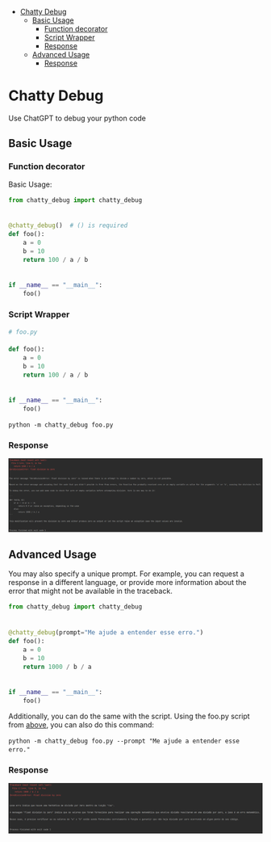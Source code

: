 <!-- TOC -->
* [Chatty Debug](#chatty-debug)
  * [Basic Usage](#basic-usage)
    * [Function decorator](#function-decorator)
    * [Script Wrapper](#script-wrapper)
    * [Response](#response)
  * [Advanced Usage](#advanced-usage)
    * [Response](#response-1)
<!-- TOC -->

# Chatty Debug
Use ChatGPT to debug your python code


## Basic Usage

### Function decorator

Basic Usage:

```python
from chatty_debug import chatty_debug


@chatty_debug()  # () is required
def foo():
    a = 0
    b = 10
    return 100 / a / b


if __name__ == "__main__":
    foo()
```

### Script Wrapper

<a id="foo"></a>
```python
# foo.py

def foo():
    a = 0
    b = 10
    return 100 / a / b


if __name__ == "__main__":
    foo()
```

`python -m chatty_debug foo.py`

### Response

![English Response](docs/english_response.png)


## Advanced Usage

You may also specify a unique prompt. For example, you can request a
response in a different language, or provide more information about the
error that might not be available in the traceback.

```python
from chatty_debug import chatty_debug


@chatty_debug(prompt="Me ajude a entender esse erro.")
def foo():
    a = 0
    b = 10
    return 1000 / b / a


if __name__ == "__main__":
    foo()
```

Additionally, you can do the same with the script. Using the foo.py script
from [above](#script-wrapper), you can also do this command:

`python -m chatty_debug foo.py --prompt "Me ajude a entender esse erro."`

### Response

![Portuguese Response](docs/portuguese_response.png)
